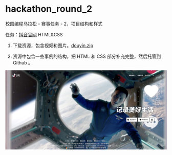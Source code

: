 # hackathon_round_2
校园编程马拉松 - 赛事任务 - 2，项目结构和样式


任务：[抖音官网](https://www.douyin.com/) HTML&CSS

1. 下载资源，包含视频和图片。[douyin.zip](https://q2.cdn.prodegree.com/aitschool/2018/1105/b4sxMaJurxgBGYSAsE2wlCmNS0vriM34KIZXpvux.zip?attname=douyin.zip)

2. 资源中包含一些事例的结构，把 HTML 和 CSS 部分补充完整，然后托管到 Github 。

![抖音](./index.jpeg)


